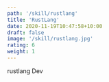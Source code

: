 ```yaml
---
path: '/skill/rustlang'
title: 'RustLang'
date: 2020-11-19T10:47:58+10:00
draft: false
image: '/skill/rustlang.jpg'
rating: 6
weight: 1
---
```


rustlang Dev
